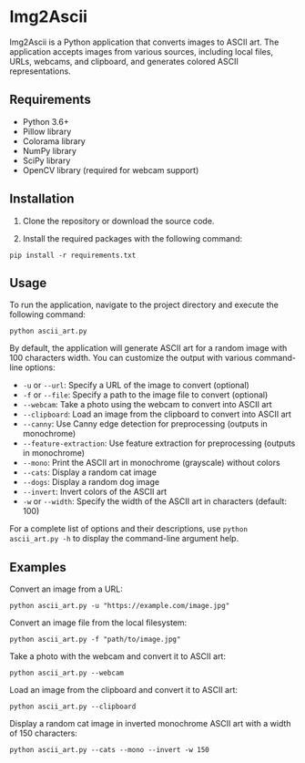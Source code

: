 # Img2Ascii

Img2Ascii is a Python application that converts images to ASCII art. The application accepts images from various sources, including local files, URLs, webcams, and clipboard, and generates colored ASCII representations.

## Requirements

- Python 3.6+
- Pillow library
- Colorama library
- NumPy library
- SciPy library
- OpenCV library (required for webcam support)

## Installation

1. Clone the repository or download the source code.

2. Install the required packages with the following command:

```
pip install -r requirements.txt
```

## Usage

To run the application, navigate to the project directory and execute the following command:

```
python ascii_art.py
```

By default, the application will generate ASCII art for a random image with 100 characters width. You can customize the output with various command-line options:

- `-u` or `--url`: Specify a URL of the image to convert (optional)
- `-f` or `--file`: Specify a path to the image file to convert (optional)
- `--webcam`: Take a photo using the webcam to convert into ASCII art
- `--clipboard`: Load an image from the clipboard to convert into ASCII art
- `--canny`: Use Canny edge detection for preprocessing (outputs in monochrome)
- `--feature-extraction`: Use feature extraction for preprocessing (outputs in monochrome)
- `--mono`: Print the ASCII art in monochrome (grayscale) without colors
- `--cats`: Display a random cat image
- `--dogs`: Display a random dog image
- `--invert`: Invert colors of the ASCII art
- `-w` or `--width`: Specify the width of the ASCII art in characters (default: 100)

For a complete list of options and their descriptions, use `python ascii_art.py -h` to display the command-line argument help.

## Examples

Convert an image from a URL:

```
python ascii_art.py -u "https://example.com/image.jpg"
```

Convert an image file from the local filesystem:

```
python ascii_art.py -f "path/to/image.jpg"
```

Take a photo with the webcam and convert it to ASCII art:

```
python ascii_art.py --webcam
```

Load an image from the clipboard and convert it to ASCII art:

```
python ascii_art.py --clipboard
```

Display a random cat image in inverted monochrome ASCII art with a width of 150 characters:

```
python ascii_art.py --cats --mono --invert -w 150
```
